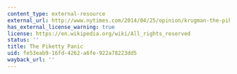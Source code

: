 ```yaml
---
content_type: external-resource
external_url: http://www.nytimes.com/2014/04/25/opinion/krugman-the-piketty-panic.html?_r=0
has_external_license_warning: true
license: https://en.wikipedia.org/wiki/All_rights_reserved
status: ''
title: The Piketty Panic
uid: fe53eab9-16fd-4262-a6fe-922a78223dd5
wayback_url: ''
---
```


